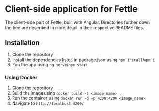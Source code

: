 # Client-side application for Fettle

The client-side part of Fettle, built with Angular. Directories further down the tree are described in more detail in their respective README files.

## Installation

1. Clone the repository
2. Install the dependencies listed in package.json using `npm install`/`npm i`
3. Run the app using `ng serve`/`npm start`

### Using Docker

1. Clone the repository
2. Build the image using `docker build -t <image_name> .`
3. Run the container using `docker run -d -p 4200:4200 <image_name>`
4. Navigate to `http://localhost:4200/`
